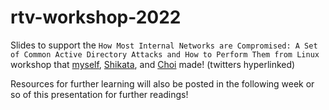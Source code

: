 # rtv-workshop-2022

Slides to support the `How Most Internal Networks are Compromised: A Set of Common Active Directory Attacks and How to Perform Them from Linux` workshop that [myself](https://twitter.com/_sandw1ch/), [Shikata](https://twitter.com/shikata_vx), and [Choi](https://twitter.com/_choisec) made! (twitters hyperlinked)

Resources for further learning will also be posted in the following week or so of this presentation for further readings!
